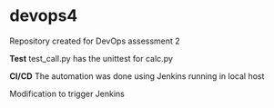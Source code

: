 # devops4
Repository created for DevOps assessment 2


**Test**
test_call.py has the unittest for calc.py

**CI/CD**
The automation was done using Jenkins running in local host

Modification to trigger Jenkins 

